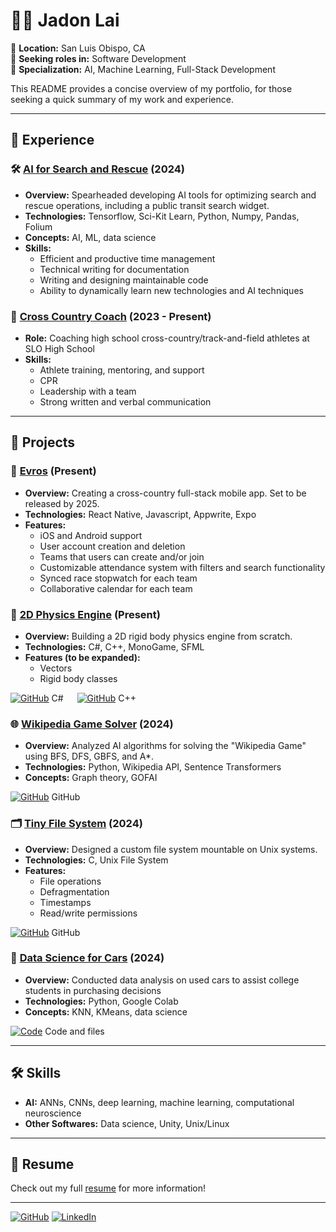 # 🧑‍💻 Jadon Lai

<!-- ![headshot](/github-portfolio/public/assets/headshot.jpeg) -->

📍 **Location:** San Luis Obispo, CA  
💼 **Seeking roles in:** Software Development  
🔧 **Specialization:** AI, Machine Learning, Full-Stack Development

This README provides a concise overview of my portfolio, for those seeking a quick summary of my work and experience.

---

## 📝 Experience

### 🛠 [**AI for Search and Rescue**](/github-portfolio/main/experience/ai_for_sar) (2024)

- **Overview:** Spearheaded developing AI tools for optimizing search and rescue operations, including a public transit search widget.
- **Technologies:** Tensorflow, Sci-Kit Learn, Python, Numpy, Pandas, Folium
- **Concepts:** AI, ML, data science
- **Skills:**
  - Efficient and productive time management
  - Technical writing for documentation
  - Writing and designing maintainable code
  - Ability to dynamically learn new technologies and AI techniques

### 🏃 [**Cross Country Coach**](/github-portfolio/main/experience/xc_assistant_coach.md) (2023 - Present)

- **Role:** Coaching high school cross-country/track-and-field athletes at SLO High School
- **Skills:**
  - Athlete training, mentoring, and support
  - CPR
  - Leadership with a team
  - Strong written and verbal communication

---

## 🚀 Projects

### 📱 [**Evros**](/github-portfolio/main/projects/evros) (Present)

- **Overview:** Creating a cross-country full-stack mobile app. Set to be released by 2025.
- **Technologies:** React Native, Javascript, Appwrite, Expo
- **Features:**
  - iOS and Android support
  - User account creation and deletion
  - Teams that users can create and/or join
  - Customizable attendance system with filters and search functionality
  - Synced race stopwatch for each team
  - Collaborative calendar for each team

### 🔲 [**2D Physics Engine**](/github-portfolio/main/projects/physics_engine) (Present)

- **Overview:** Building a 2D rigid body physics engine from scratch.
- **Technologies:** C#, C++, MonoGame, SFML
- **Features (to be expanded):**
  - Vectors
  - Rigid body classes

[![GitHub](/github-portfolio/assets/github.svg)](https://github.com/jadonlai/physics-engine-csharp) C# &emsp; [![GitHub](/github-portfolio/public/assets/github.svg)](https://github.com/jadonlai/physics-engine-cplusplus) C++

### 🌐 [**Wikipedia Game Solver**](/github-portfolio/main/projects/wikipedia_game_solver) (2024)

- **Overview:** Analyzed AI algorithms for solving the "Wikipedia Game" using BFS, DFS, GBFS, and A\*.
- **Technologies:** Python, Wikipedia API, Sentence Transformers
- **Concepts:** Graph theory, GOFAI

[![GitHub](/github-portfolio/public/assets/github.svg)](https://github.com/jadonlai/wikipedia-game-solver) GitHub

### 🗂 [**Tiny File System**](/github-portfolio/main/projects/tfs) (2024)

- **Overview:** Designed a custom file system mountable on Unix systems.
- **Technologies:** C, Unix File System
- **Features:**
  - File operations
  - Defragmentation
  - Timestamps
  - Read/write permissions

[![GitHub](/github-portfolio/public/assets/github.svg)](https://github.com/jadonlai/tiny-fs) GitHub

### 🚗 [**Data Science for Cars**](/github-portfolio/main/projects/data_science_for_cars) (2024)

- **Overview:** Conducted data analysis on used cars to assist college students in purchasing decisions
- **Technologies:** Python, Google Colab
- **Concepts:** KNN, KMeans, data science

[![Code](/github-portfolio/public/assets/code.svg)](https://drive.google.com/drive/folders/1ZYxOVuBHhR4QYLnuqkXYIyV5d0nbkWRD) Code and files

---

## 🛠 Skills

- **AI:** ANNs, CNNs, deep learning, machine learning, computational neuroscience
- **Other Softwares:** Data science, Unity, Unix/Linux

---

## 📄 Resume

Check out my full [resume](/github-portfolio/main/resume.pdf) for more information!

---

[![GitHub](/github-portfolio/public/assets/github.svg)](https://github.com/jadonlai) [![LinkedIn](/github-portfolio/public/assets/linkedin.svg)](https://www.linkedin.com/in/jadon-lai-16b550242/)
